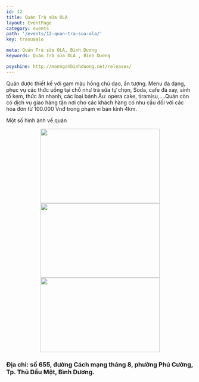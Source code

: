 ```yaml
---
id: 12
title: Quán Trà sữa OLA
layout: EventPage
category: events
path: '/events/12-quan-tra-sua-ola/'
key: trasuaalo

meta: Quán Trà sữa OLA, Bình Dương
keywords: Quán Trà sữa OLA , Bình Dương

psyshine: http://monngonbinhduong.net/releases/
---
```


Quán được thiết kế với gam màu hồng chủ đạo, ấn tượng. Menu đa dạng, phục vụ các thức uống tại chỗ như trà sữa tự chọn, Soda, cafe đá xay, sinh tố kem, thức ăn nhanh, các loại bánh Âu: opera cake, tiramisu,….Quán còn có dịch vụ giao hàng tận nơi cho các khách hàng có nhu cầu đối với các hóa đơn từ 100.000 Vnđ trong phạm vi bán kính 4km.

Một số hình ảnh về quán

<div align="center"><img src="http://dulichbinhduong.org.vn/uploads/images/TR%C3%80%20S%E1%BB%AEA%20OLA%20111.jpg" width="320px" height="200px"></div>
<div align="center"><img src="http://dulichbinhduong.org.vn/uploads/images/TR%C3%80%20S%E1%BB%AEA%20OLA%20112.jpg" width="320px" height="200px"></div>
<div align="center"><img src="http://dulichbinhduong.org.vn/uploads/images/OLA%20TR%C3%80%20S%E1%BB%AEA%20113.jpg" width="320px" height="200px"></div>

<h3>Địa chỉ: số 655, đường Cách mạng tháng 8, phường Phú Cường, Tp. Thủ Dầu Một, Bình Dương.</h3>